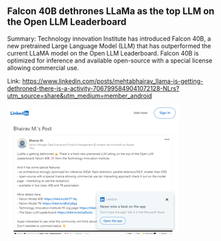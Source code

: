 ## Falcon 40B dethrones LLaMa as the top LLM on the Open LLM Leaderboard
Summary: Technology innovation Institute has introduced Falcon 40B, a new pretrained Large Language Model (LLM) that has outperformed the current LLaMA model on the Open LLM Leaderboard. Falcon 40B is optimized for inference and available open-source with a special license allowing commercial use.

Link: https://www.linkedin.com/posts/mehtabhairav_llama-is-getting-dethroned-there-is-a-activity-7067995849041072128-NLrs?utm_source=share&utm_medium=member_android

<img src="/img/23b4ae3b-f3dd-44ab-bfd2-de40ca6f7b3f.png" width="400" />
<br/><br/>
